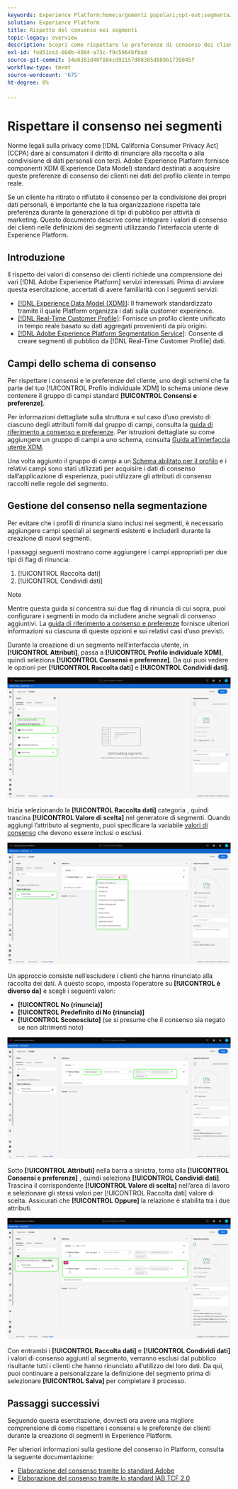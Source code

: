```yaml
---
keywords: Experience Platform;home;argomenti popolari;opt-out;segmentazione;servizio di segmentazione;servizio di segmentazione;onorare le rinunce;opt-out;opt-out;opt-out;consenso;condivisione;raccogliere;
solution: Experience Platform
title: Rispetto del consenso nei segmenti
topic-legacy: overview
description: Scopri come rispettare le preferenze di consenso dei clienti per la raccolta e la condivisione di dati personali nelle operazioni sui segmenti.
exl-id: fe851ce3-60db-4984-a73c-f9c5964bfbad
source-git-commit: 34e0381d40f884cd92157d08385d889b1739845f
workflow-type: tm+mt
source-wordcount: '675'
ht-degree: 0%

---
```


# Rispettare il consenso nei segmenti

Norme legali sulla privacy come [!DNL California Consumer Privacy Act] (CCPA) dare ai consumatori il diritto di rinunciare alla raccolta o alla condivisione di dati personali con terzi. Adobe Experience Platform fornisce componenti XDM (Experience Data Model) standard destinati a acquisire queste preferenze di consenso dei clienti nei dati del profilo cliente in tempo reale.

Se un cliente ha ritirato o rifiutato il consenso per la condivisione dei propri dati personali, è importante che la tua organizzazione rispetta tale preferenza durante la generazione di tipi di pubblico per attività di marketing. Questo documento descrive come integrare i valori di consenso dei clienti nelle definizioni dei segmenti utilizzando l’interfaccia utente di Experience Platform.

## Introduzione

Il rispetto dei valori di consenso dei clienti richiede una comprensione dei vari [!DNL Adobe Experience Platform] servizi interessati. Prima di avviare questa esercitazione, accertati di avere familiarità con i seguenti servizi:

* [[!DNL Experience Data Model (XDM)]](../xdm/home.md): Il framework standardizzato tramite il quale Platform organizza i dati sulla customer experience.
* [[!DNL Real-Time Customer Profile]](../profile/home.md): Fornisce un profilo cliente unificato in tempo reale basato su dati aggregati provenienti da più origini.
* [[!DNL Adobe Experience Platform Segmentation Service]](./home.md): Consente di creare segmenti di pubblico da [!DNL Real-Time Customer Profile] dati.

## Campi dello schema di consenso

Per rispettare i consensi e le preferenze del cliente, uno degli schemi che fa parte del tuo [!UICONTROL Profilo individuale XDM] lo schema unione deve contenere il gruppo di campi standard **[!UICONTROL Consensi e preferenze]**.

Per informazioni dettagliate sulla struttura e sul caso d’uso previsto di ciascuno degli attributi forniti dal gruppo di campi, consulta la [guida di riferimento a consenso e preferenze](../xdm/field-groups/profile/consents.md). Per istruzioni dettagliate su come aggiungere un gruppo di campi a uno schema, consulta [Guida all’interfaccia utente XDM](../xdm/ui/resources/schemas.md#add-field-groups).

Una volta aggiunto il gruppo di campi a un [Schema abilitato per il profilo](../xdm/ui/resources/schemas.md#profile) e i relativi campi sono stati utilizzati per acquisire i dati di consenso dall’applicazione di esperienza, puoi utilizzare gli attributi di consenso raccolti nelle regole del segmento.

## Gestione del consenso nella segmentazione

Per evitare che i profili di rinuncia siano inclusi nei segmenti, è necessario aggiungere campi speciali ai segmenti esistenti e includerli durante la creazione di nuovi segmenti.

I passaggi seguenti mostrano come aggiungere i campi appropriati per due tipi di flag di rinuncia:

1. [!UICONTROL Raccolta dati]
1. [!UICONTROL Condividi dati]

>[!NOTE]
>
>Mentre questa guida si concentra sui due flag di rinuncia di cui sopra, puoi configurare i segmenti in modo da includere anche segnali di consenso aggiuntivi. La [guida di riferimento a consenso e preferenze](../xdm/field-groups/profile/consents.md) fornisce ulteriori informazioni su ciascuna di queste opzioni e sui relativi casi d’uso previsti.

Durante la creazione di un segmento nell’interfaccia utente, in **[!UICONTROL Attributi]**, passa a **[!UICONTROL Profilo individuale XDM]**, quindi seleziona **[!UICONTROL Consensi e preferenze]**. Da qui puoi vedere le opzioni per **[!UICONTROL Raccolta dati]** e **[!UICONTROL Condividi dati]**.

![](./images/opt-outs/consents.png)

Inizia selezionando la **[!UICONTROL Raccolta dati]** categoria , quindi trascina **[!UICONTROL Valore di scelta]** nel generatore di segmenti. Quando aggiungi l’attributo al segmento, puoi specificare la variabile [valori di consenso](../xdm/field-groups/profile/consents.md#choice-values) che devono essere inclusi o esclusi.

![](./images/opt-outs/consent-values.png)

Un approccio consiste nell’escludere i clienti che hanno rinunciato alla raccolta dei dati. A questo scopo, imposta l’operatore su **[!UICONTROL è diverso da]** e scegli i seguenti valori:

* **[!UICONTROL No (rinuncia)]**
* **[!UICONTROL Predefinito di No (rinuncia)]**
* **[!UICONTROL Sconosciuto]** (se si presume che il consenso sia negato se non altrimenti noto)

![](./images/opt-outs/collect.png)

Sotto **[!UICONTROL Attributi]** nella barra a sinistra, torna alla **[!UICONTROL Consensi e preferenze]** , quindi seleziona **[!UICONTROL Condividi dati]**. Trascina il corrispondente **[!UICONTROL Valore di scelta]** nell’area di lavoro e selezionare gli stessi valori per [!UICONTROL Raccolta dati] valore di scelta. Assicurati che **[!UICONTROL Oppure]** la relazione è stabilita tra i due attributi.

![](./images/opt-outs/share.png)

Con entrambi i **[!UICONTROL Raccolta dati]** e **[!UICONTROL Condividi dati]** i valori di consenso aggiunti al segmento, verranno esclusi dal pubblico risultante tutti i clienti che hanno rinunciato all’utilizzo dei loro dati. Da qui, puoi continuare a personalizzare la definizione del segmento prima di selezionare **[!UICONTROL Salva]** per completare il processo.

## Passaggi successivi

Seguendo questa esercitazione, dovresti ora avere una migliore comprensione di come rispettare i consensi e le preferenze dei clienti durante la creazione di segmenti in Experience Platform.

Per ulteriori informazioni sulla gestione del consenso in Platform, consulta la seguente documentazione:

* [Elaborazione del consenso tramite lo standard Adobe](../landing/governance-privacy-security/consent/adobe/overview.md)
* [Elaborazione del consenso tramite lo standard IAB TCF 2.0](../landing/governance-privacy-security/consent/iab/overview.md)